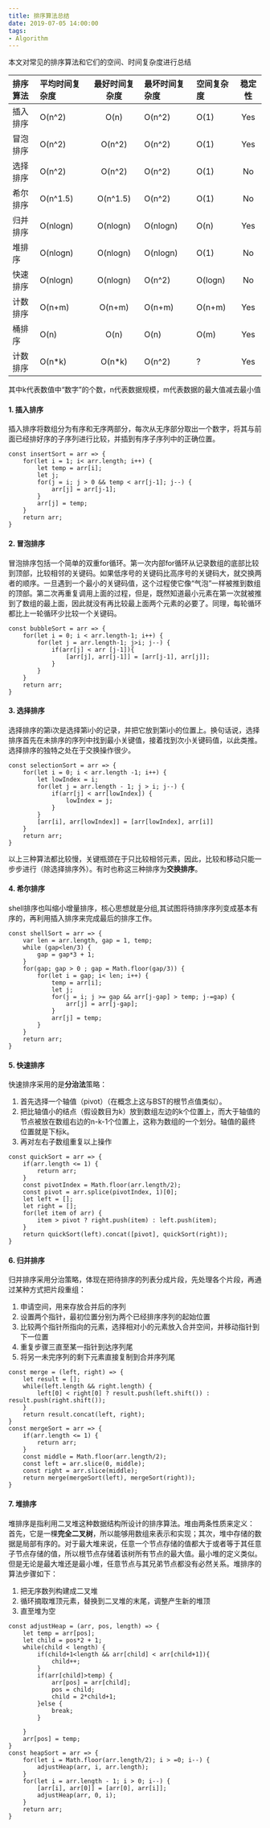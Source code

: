 ```yaml
---
title: 排序算法总结
date: 2019-07-05 14:00:00
tags: 
- Algorithm
---
```

本文对常见的排序算法和它们的空间、时间复杂度进行总结
<!-- more -->


| 排序算法 |平均时间复杂度 | 最好时间复杂度 |  最坏时间复杂度 | 空间复杂度 | 稳定性 |
| :------|:------| :------: | :------|:------| :------: |
| 插入排序 | O(n^2) | O(n) | O(n^2) | O(1) | Yes|
| 冒泡排序 | O(n^2) | O(n^2) | O(n^2) | O(1) | Yes|
| 选择排序 | O(n^2) | O(n^2) | O(n^2) | O(1) | No |
| 希尔排序 | O(n^1.5) | O(n^1.5) | O(n^2) | O(1) | No |
| 归并排序 | O(nlogn) | O(nlogn) | O(nlogn) | O(n) | Yes |
| 堆排序 | O(nlogn) | O(nlogn) | O(nlogn) | O(1) | No |
| 快速排序 | O(nlogn) | O(nlogn) | O(n^2)  | O(logn) | No |
| 计数排序 | O(n+m) | O(n+m) | O(n+m)  | O(n+m) | Yes |
| 桶排序   | O(n) | O(n) | O(n)  | O(m) | Yes |
| 计数排序 | O(n*k) | O(n*k) | O(n^2)  | ? | Yes |

其中k代表数值中“数字”的个数，n代表数据规模，m代表数据的最大值减去最小值

#### 1. 插入排序
插入排序将数组分为有序和无序两部分，每次从无序部分取出一个数字，将其与前面已经排好序的子序列进行比较，并插到有序子序列中的正确位置。
```
const insertSort = arr => {
    for(let i = 1; i< arr.length; i++) {
        let temp = arr[i];
        let j;
        for(j = i; j > 0 && temp < arr[j-1]; j--) {
            arr[j] = arr[j-1];
        }
        arr[j] = temp;
    } 
    return arr;
}
```

#### 2. 冒泡排序
冒泡排序包括一个简单的双重for循环。第一次内部for循环从记录数组的底部比较到顶部，比较相邻的关键码。如果低序号的关键码比高序号的关键码大，就交换两者的顺序。一旦遇到一个最小的关键码值，这个过程使它像“气泡”一样被推到数组的顶部。第二次再重复调用上面的过程，但是，既然知道最小元素在第一次就被推到了数组的最上面，因此就没有再比较最上面两个元素的必要了。同理，每轮循环都比上一轮循环少比较一个关键码。

```
const bubbleSort = arr => {
    for(let i = 0; i < arr.length-1; i++) {
        for(let j = arr.length-1; j>i; j--) {
            if(arr[j] < arr [j-1]){
                [arr[j], arr[j-1]] = [arr[j-1], arr[j]];
            }
        }
    }
    return arr;
}
```

#### 3. 选择排序
选择排序的第i次是选择第i小的记录，并把它放到第i小的位置上。换句话说，选择排序首先在未排序的序列中找到最小关键值，接着找到次小关键码值，以此类推。选择排序的独特之处在于交换操作很少。
```
const selectionSort = arr => {
    for(let i = 0; i < arr.length -1; i++) {
        let lowIndex = i;
        for(let j = arr.length - 1; j > i; j--) {
            if(arr[j] < arr[lowIndex]) {
                lowIndex = j;
            }
        }
        [arr[i], arr[lowIndex]] = [arr[lowIndex], arr[i]]
    }
    return arr;
}
```
以上三种算法都比较慢，关键瓶颈在于只比较相邻元素，因此，比较和移动只能一步步进行（除选择排序外）。有时也称这三种排序为**交换排序**。

#### 4. 希尔排序
shell排序也叫缩小增量排序，核心思想就是分组,其试图将待排序序列变成基本有序的，再利用插入排序来完成最后的排序工作。
```
const shellSort = arr => {
    var len = arr.length, gap = 1, temp;
    while (gap<len/3) {
        gap = gap*3 + 1;
    }
    for(gap; gap > 0 ; gap = Math.floor(gap/3)) {
        for(let i = gap; i< len; i++) {
            temp = arr[i];
            let j;
            for(j = i; j >= gap && arr[j-gap] > temp; j-=gap) {
                arr[j] = arr[j-gap];
            }
            arr[j] = temp;
        }
    }
    return arr;
}
```
#### 5. 快速排序
快速排序采用的是**分治法**策略：
1. 首先选择一个轴值（pivot）（在概念上这与BST的根节点值类似）。
2. 把比轴值小的结点（假设数目为k）放到数组左边的k个位置上，而大于轴值的节点被放在数组右边的n-k-1个位置上，这称为数组的一个划分。轴值的最终位置就是下标k。
3. 再对左右子数组重复以上操作

```
const quickSort = arr => {
    if(arr.length <= 1) {
        return arr;
    }
    const pivotIndex = Math.floor(arr.length/2);
    const pivot = arr.splice(pivotIndex, 1)[0];
    let left = [];
    let right = [];
    for(let item of arr) {
        item > pivot ? right.push(item) : left.push(item);
    }
    return quickSort(left).concat([pivot], quickSort(right));
}
```
#### 6. 归并排序
归并排序采用分治策略，体现在把待排序的列表分成片段，先处理各个片段，再通过某种方式把片段重组：
1. 申请空间，用来存放合并后的序列
2. 设置两个指针，最初位置分别为两个已经排序序列的起始位置
3. 比较两个指针所指向的元素，选择相对小的元素放入合并空间，并移动指针到下一位置
4. 重复步骤三直至某一指针到达序列尾
5. 将另一未完序列的剩下元素直接复制到合并序列尾

```
const merge = (left, right) => {
    let result = [];
    while(left.length && right.length) {
        left[0] < right[0] ? result.push(left.shift()) : result.push(right.shift());
    }
    return result.concat(left, right);
}
const mergeSort = arr => {
    if(arr.length <= 1) {
        return arr;
    }
    const middle = Math.floor(arr.length/2);
    const left = arr.slice(0, middle);
    const right = arr.slice(middle);
    return merge(mergeSort(left), mergeSort(right));
}
```

#### 7. 堆排序
堆排序是指利用二叉堆这种数据结构所设计的排序算法。堆由两条性质来定义： 首先，它是一棵**完全二叉树**，所以能够用数组来表示和实现；其次，堆中存储的数据是局部有序的。对于最大堆来说，任意一个节点存储的值都大于或者等于其任意子节点存储的值，所以根节点存储着该树所有节点的最大值。最小堆的定义类似。但是无论是最大堆还是最小堆，任意节点与其兄弟节点都没有必然关系。堆排序的算法步骤如下：
1. 把无序数列构建成二叉堆
2. 循环摘取堆顶元素，替换到二叉堆的末尾，调整产生新的堆顶
3. 直至堆为空
```
const adjustHeap = (arr, pos, length) => {
    let temp = arr[pos];
    let child = pos*2 + 1;
    while(child < length) {
        if(child+1<length && arr[child] < arr[child+1]){
            child++;
        }
        if(arr[child]>temp) {
            arr[pos] = arr[child];
            pos = child;
            child = 2*child+1;
        }else {
            break;
        }

    }
    arr[pos] = temp;
}
const heapSort = arr => {
    for(let i = Math.floor(arr.length/2); i > =0; i--) {
        adjustHeap(arr, i, arr.length);
    }
    for(let i = arr.length - 1; i > 0; i--) {
        [arr[i], arr[0]] = [arr[0], arr[i]];
        adjustHeap(arr, 0, i);
    }
    return arr;
}
```
